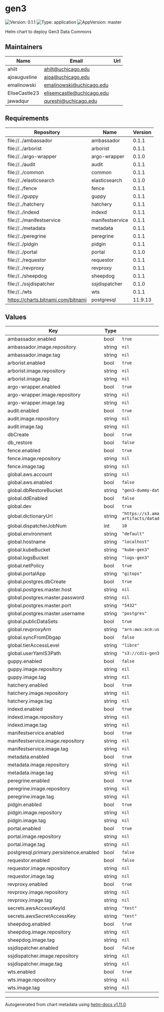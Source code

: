 # gen3

![Version: 0.1.1](https://img.shields.io/badge/Version-0.1.1-informational?style=flat-square) ![Type: application](https://img.shields.io/badge/Type-application-informational?style=flat-square) ![AppVersion: master](https://img.shields.io/badge/AppVersion-master-informational?style=flat-square)

Helm chart to deploy Gen3 Data Commons

## Maintainers

| Name | Email | Url |
| ---- | ------ | --- |
| ahilt | <ahilt@uchicago.edu> |  |
| ajoaugustine | <ajoa@uchicago.edu> |  |
| emalinowski | <emalinowski@uchicago.edu> |  |
| EliseCastle23 | <elisemcastle@uchicago.edu> |  |
| jawadqur | <qureshi@uchicago.edu> |  |

## Requirements

| Repository | Name | Version |
|------------|------|---------|
| file://../ambassador | ambassador | 0.1.1 |
| file://../arborist | arborist | 0.1.1 |
| file://../argo-wrapper | argo-wrapper | 0.1.0 |
| file://../audit | audit | 0.1.1 |
| file://../common | common | 0.1.1 |
| file://../elasticsearch | elasticsearch | 0.1.0 |
| file://../fence | fence | 0.1.1 |
| file://../guppy | guppy | 0.1.1 |
| file://../hatchery | hatchery | 0.1.1 |
| file://../indexd | indexd | 0.1.1 |
| file://../manifestservice | manifestservice | 0.1.1 |
| file://../metadata | metadata | 0.1.1 |
| file://../peregrine | peregrine | 0.1.1 |
| file://../pidgin | pidgin | 0.1.1 |
| file://../portal | portal | 0.1.0 |
| file://../requestor | requestor | 0.1.1 |
| file://../revproxy | revproxy | 0.1.1 |
| file://../sheepdog | sheepdog | 0.1.1 |
| file://../ssjdispatcher | ssjdispatcher | 0.1.0 |
| file://../wts | wts | 0.1.1 |
| https://charts.bitnami.com/bitnami | postgresql | 11.9.13 |

## Values

| Key | Type | Default | Description |
|-----|------|---------|-------------|
| ambassador.enabled | bool | `true` |  |
| ambassador.image.repository | string | `nil` |  |
| ambassador.image.tag | string | `nil` |  |
| arborist.enabled | bool | `true` |  |
| arborist.image.repository | string | `nil` |  |
| arborist.image.tag | string | `nil` |  |
| argo-wrapper.enabled | bool | `true` |  |
| argo-wrapper.image.repository | string | `nil` |  |
| argo-wrapper.image.tag | string | `nil` |  |
| audit.enabled | bool | `true` |  |
| audit.image.repository | string | `nil` |  |
| audit.image.tag | string | `nil` |  |
| dbCreate | bool | `true` |  |
| db_restore | bool | `false` |  |
| fence.enabled | bool | `true` |  |
| fence.image.repository | string | `nil` |  |
| fence.image.tag | string | `nil` |  |
| global.aws.account | string | `nil` |  |
| global.aws.enabled | bool | `false` |  |
| global.dbRestoreBucket | string | `"gen3-dummy-data-2"` |  |
| global.ddEnabled | bool | `false` |  |
| global.dev | bool | `true` |  |
| global.dictionaryUrl | string | `"https://s3.amazonaws.com/dictionary-artifacts/datadictionary/develop/schema.json"` |  |
| global.dispatcherJobNum | int | `10` |  |
| global.environment | string | `"default"` |  |
| global.hostname | string | `"localhost"` |  |
| global.kubeBucket | string | `"kube-gen3"` |  |
| global.logsBucket | string | `"logs-gen3"` |  |
| global.netPolicy | bool | `true` |  |
| global.portalApp | string | `"gitops"` |  |
| global.postgres.dbCreate | bool | `true` |  |
| global.postgres.master.host | string | `nil` |  |
| global.postgres.master.password | string | `nil` |  |
| global.postgres.master.port | string | `"5432"` |  |
| global.postgres.master.username | string | `"postgres"` |  |
| global.publicDataSets | bool | `true` |  |
| global.revproxyArn | string | `"arn:aws:acm:us-east-1:123456:certificate"` |  |
| global.syncFromDbgap | bool | `false` |  |
| global.tierAccessLevel | string | `"libre"` |  |
| global.userYamlS3Path | string | `"s3://cdis-gen3-users/test/user.yaml"` |  |
| guppy.enabled | bool | `false` |  |
| guppy.image.repository | string | `nil` |  |
| guppy.image.tag | string | `nil` |  |
| hatchery.enabled | bool | `true` |  |
| hatchery.image.repository | string | `nil` |  |
| hatchery.image.tag | string | `nil` |  |
| indexd.enabled | bool | `true` |  |
| indexd.image.repository | string | `nil` |  |
| indexd.image.tag | string | `nil` |  |
| manifestservice.enabled | bool | `true` |  |
| manifestservice.image.repository | string | `nil` |  |
| manifestservice.image.tag | string | `nil` |  |
| metadata.enabled | bool | `true` |  |
| metadata.image.repository | string | `nil` |  |
| metadata.image.tag | string | `nil` |  |
| peregrine.enabled | bool | `true` |  |
| peregrine.image.repository | string | `nil` |  |
| peregrine.image.tag | string | `nil` |  |
| pidgin.enabled | bool | `true` |  |
| pidgin.image.repository | string | `nil` |  |
| pidgin.image.tag | string | `nil` |  |
| portal.enabled | bool | `true` |  |
| portal.image.repository | string | `nil` |  |
| portal.image.tag | string | `nil` |  |
| postgresql.primary.persistence.enabled | bool | `false` |  |
| requestor.enabled | bool | `false` |  |
| requestor.image.repository | string | `nil` |  |
| requestor.image.tag | string | `nil` |  |
| revproxy.enabled | bool | `true` |  |
| revproxy.image.repository | string | `nil` |  |
| revproxy.image.tag | string | `nil` |  |
| secrets.awsAccessKeyId | string | `"test"` |  |
| secrets.awsSecretAccessKey | string | `"test"` |  |
| sheepdog.enabled | bool | `true` |  |
| sheepdog.image.repository | string | `nil` |  |
| sheepdog.image.tag | string | `nil` |  |
| ssjdispatcher.enabled | bool | `false` |  |
| ssjdispatcher.image.repository | string | `nil` |  |
| ssjdispatcher.image.tag | string | `nil` |  |
| wts.enabled | bool | `true` |  |
| wts.image.repository | string | `nil` |  |
| wts.image.tag | string | `nil` |  |

----------------------------------------------
Autogenerated from chart metadata using [helm-docs v1.11.0](https://github.com/norwoodj/helm-docs/releases/v1.11.0)

